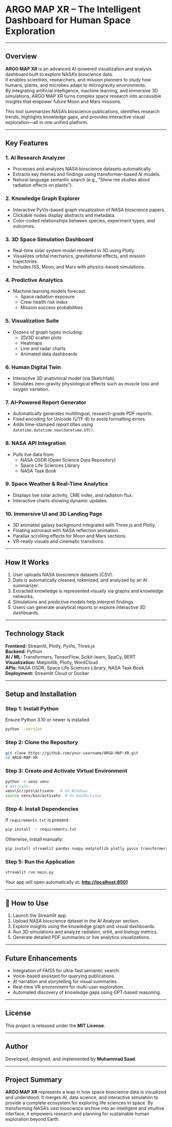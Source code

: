 # ARGO MAP XR – The Intelligent Dashboard for Human Space Exploration  

---

##  Overview  
**ARGO MAP XR** is an advanced AI-powered visualization and analysis dashboard built to explore NASA’s bioscience data.  
It enables scientists, researchers, and mission planners to study how humans, plants, and microbes adapt to microgravity environments.  
By integrating artificial intelligence, machine learning, and immersive 3D simulations, ARGO MAP XR turns complex space research into accessible insights that empower future Moon and Mars missions.  

This tool summarizes NASA’s bioscience publications, identifies research trends, highlights knowledge gaps, and provides interactive visual exploration—all in one unified platform.  

---

## Key Features  

### 1. AI Research Analyzer  
- Processes and analyzes NASA bioscience datasets automatically.  
- Extracts key themes and findings using transformer-based AI models.  
- Natural language semantic search (e.g., “Show me studies about radiation effects on plants”).  

### 2. Knowledge Graph Explorer  
- Interactive PyVis-based graph visualization of NASA bioscience papers.  
- Clickable nodes display abstracts and metadata.  
- Color-coded relationships between species, experiment types, and outcomes.  

### 3. 3D Space Simulation Dashboard  
- Real-time solar system model rendered in 3D using Plotly.  
- Visualizes orbital mechanics, gravitational effects, and mission trajectories.  
- Includes ISS, Moon, and Mars with physics-based simulations.  

### 4. Predictive Analytics  
- Machine learning models forecast:  
  - Space radiation exposure  
  - Crew health risk index  
  - Mission success probabilities  

### 5. Visualization Suite  
- Dozens of graph types including:  
  - 2D/3D scatter plots  
  - Heatmaps  
  - Line and radar charts  
  - Animated data dashboards  

### 6. Human Digital Twin  
- Interactive 3D anatomical model (via Sketchfab).  
- Simulates zero-gravity physiological effects such as muscle loss and oxygen variation.  

### 7. AI-Powered Report Generator  
- Automatically generates multilingual, research-grade PDF reports.  
- Fixed encoding for Unicode (UTF-8) to avoid formatting errors.  
- Adds time-stamped report titles using `datetime.datetime.now(datetime.UTC)`.  

### 8. NASA API Integration  
- Pulls live data from:  
  - NASA OSDR (Open Science Data Repository)  
  - Space Life Sciences Library  
  - NASA Task Book  

### 9. Space Weather & Real-Time Analytics  
- Displays live solar activity, CME index, and radiation flux.  
- Interactive charts showing dynamic updates.  

### 10. Immersive UI and 3D Landing Page  
- 3D animated galaxy background integrated with Three.js and Plotly.  
- Floating astronaut with NASA reflection animation.  
- Parallax scrolling effects for Moon and Mars sections.  
- VR-ready visuals and cinematic transitions.  

---

## How It Works  
1. User uploads NASA bioscience datasets (CSV).  
2. Data is automatically cleaned, tokenized, and analyzed by an AI summarizer.  
3. Extracted knowledge is represented visually via graphs and knowledge networks.  
4. Simulations and predictive models help interpret findings.  
5. Users can generate analytical reports or explore interactive 3D dashboards.  

---

## Technology Stack  
**Frontend:** Streamlit, Plotly, PyVis, Three.js  
**Backend:** Python  
**AI / ML:** Transformers, TensorFlow, Scikit-learn, SpaCy, BERT  
**Visualization:** Matplotlib, Plotly, WordCloud  
**APIs:** NASA OSDR, Space Life Sciences Library, NASA Task Book  
**Deployment:** Streamlit Cloud or Docker  

---

## Setup and Installation  

### Step 1: Install Python  
Ensure Python 3.10 or newer is installed.  
```bash
python --version
````

### Step 2: Clone the Repository

```bash
git clone https://github.com/your-username/ARGO-MAP-XR.git
cd ARGO-MAP-XR
```

### Step 3: Create and Activate Virtual Environment

```bash
python -m venv venv
# Activate:
venv\Scripts\activate   # On Windows  
source venv/bin/activate  # On macOS/Linux
```

### Step 4: Install Dependencies

If `requirements.txt` is present:

```bash
pip install -r requirements.txt
```

Otherwise, install manually:

```bash
pip install streamlit pandas numpy matplotlib plotly pyvis transformers torch tensorflow scikit-learn wordcloud requests beautifulsoup4 reportlab pypandoc spacy opencv-python seaborn
```

### Step 5: Run the Application

```bash
streamlit run main.py
```

Your app will open automatically at:
**[http://localhost:8501](http://localhost:8501)**

---

## 🧬 How to Use

1. Launch the Streamlit app.
2. Upload NASA bioscience dataset in the AI Analyzer section.
3. Explore insights using the knowledge graph and visual dashboards.
4. Run 3D simulations and analyze radiation, orbit, and biology metrics.
5. Generate detailed PDF summaries or live analytics visualizations.

---

## Future Enhancements

* Integration of FAISS for ultra-fast semantic search.
* Voice-based assistant for querying publications.
* AI narration and storytelling for visual summaries.
* Real-time VR environment for multi-user exploration.
* Automated discovery of knowledge gaps using GPT-based reasoning.

---

## License

This project is released under the **MIT License**.

---

## Author

Developed, designed, and implemented by **Muhammad Saad**.

---

## Project Summary

**ARGO MAP XR** represents a leap in how space bioscience data is visualized and understood.
It merges AI, data science, and interactive simulation to provide a complete ecosystem for exploring life sciences in space.
By transforming NASA’s vast bioscience archive into an intelligent and intuitive interface, it empowers research and planning for sustainable human exploration beyond Earth.

```
```
